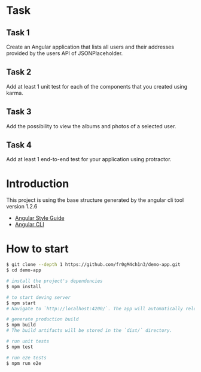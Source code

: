 # Task

## Task 1
Create an Angular application that lists all users and their addresses provided by the users API of JSONPlaceholder.
## Task 2
Add at least 1 unit test for each of the components that you created using karma.
## Task 3
Add the possibility to view the albums and photos of a selected user.
## Task 4
Add at least 1 end-to-end test for your application using protractor.

# Introduction

This project is using the base structure generated by the angular cli tool version 1.2.6

- [Angular Style Guide](https://angular.io/styleguide)
- [Angular CLI](https://cli.angular.io/)

# How to start

```bash
$ git clone --depth 1 https://github.com/fr0gM4ch1n3/demo-app.git
$ cd demo-app

# install the project's dependencies
$ npm install

# to start deving server
$ npm start
# Navigate to `http://localhost:4200/`. The app will automatically reload if you change any of the source files.

# generate production build
$ npm build
# The build artifacts will be stored in the `dist/` directory.

# run unit tests
$ npm test

# run e2e tests
$ npm run e2e
```